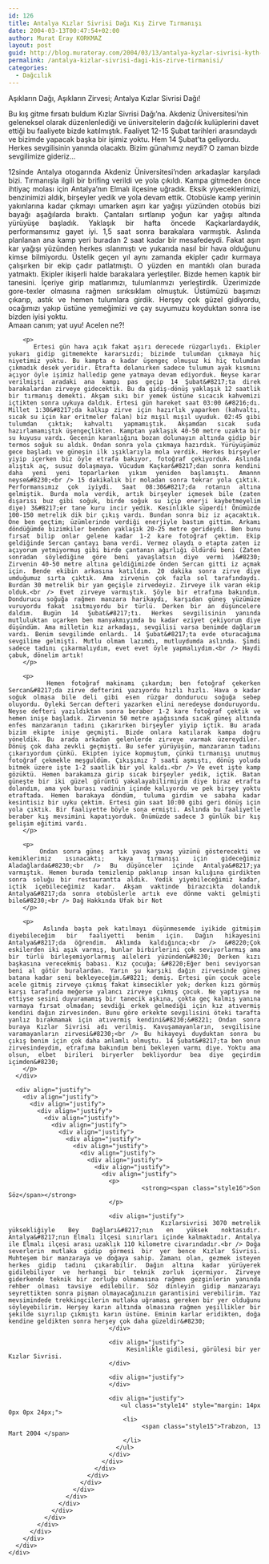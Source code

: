 ```yaml
---
id: 126
title: Antalya Kızlar Sivrisi Dağı Kış Zirve Tırmanışı
date: 2004-03-13T00:47:54+02:00
author: Murat Eray KORKMAZ
layout: post
guid: http://blog.murateray.com/2004/03/13/antalya-kyzlar-sivrisi-kyth-tyrmanythy/
permalink: /antalya-kizlar-sivrisi-dagi-kis-zirve-tirmanisi/
categories:
  - Dağcılık
---
```

Aşıkların Dağı, Aşıkların Zirvesi; Antalya Kızlar Sivrisi Dağı!

Bu kış gitme fırsatı buldum Kızlar Sivrisi Dağı&#8217;na. Akdeniz Üniversitesi&#8217;nin geleneksel olarak düzenlenlediği ve üniversitelerin dağcılık kulüplerini davet ettiği bu faaliyete bizde katılmıştık. Faaliyet 12-15 Şubat tarihleri arasındaydı ve bizimde yapacak başka bir işimiz yoktu. Hem 14 Şubat&#8217;ta geliyordu. Herkes sevgilisinin yanında olacaktı. Bizim günahımız neydi? O zaman bizde sevgilimize gideriz&#8230;

<div align="justify">
  <div align="justify">
    <div align="justify">
      <div align="justify">
        <p>
          12sinde Antalya otogarında Akdeniz Üniversitesi&#8217;nden arkadaşlar karşıladı bizi. Tırmanışla ilgili bir brifing verildi ve yola çıkıldı. Kampa gitmeden önce ihtiyaç molası için Antalya&#8217;nın Elmalı ilçesine uğradık. Eksik yiyeceklerimizi, benzinimizi aldık, birşeyler yedik ve yola devam ettik. Otobüsle kamp yerinin yakınlarına kadar çıkmayı umarken aşırı kar yağışı yüzünden otobüs bizi bayağı aşağılarda bıraktı. Çantaları sırtlanıp yoğun kar yağışı altında yürüyüşe başladık. Yaklaşık bir hafta öncede Kaçkarlardaydık, performansımız gayet iyi. 1,5 saat sonra barakalara varmıştık. Aslında planlanan ana kamp yeri buradan 2 saat kadar bir mesafedeydi. Fakat aşırı kar yağışı yüzünden herkes ıslanmıştı ve yukarıda nasıl bir hava olduğunu kimse bilmiyordu. Üstelik geçen yıl aynı zamanda ekipler çadır kurmaya çalışırken bir ekip çadır patlatmıştı. O yüzden en mantıklı olan burada yatmaktı. Ekipler ikişerli halde barakalara yerleştiler. Bizde hemen kaptık bir tanesini. İçeriye girip matlarımızı, tulumlarımızı yerleştirdik. Üzerimizde gore-texler olmasına rağmen sırıksıklam olmuştuk. Üstümüzü başımızı çıkarıp, astık ve hemen tulumlara girdik. Herşey çok güzel gidiyordu, ocağımızı yakıp üstüne yemeğimizi ve çay suyumuzu koyduktan sonra ise bizden iyisi yoktu.<br /> Amaan canım; yat uyu! Acelen ne?!
        </p>
        
        <p>
          Ertesi gün hava açık fakat aşırı derecede rüzgarlıydı. Ekipler yukarı gidip gitmemekte kararsızdı; bizimde tulumdan çıkmaya hiç niyetimiz yoktu. Bu kampta o kadar üşengeç olmuşuz ki hiç tulumdan çıkmadık desek yeridir. Etrafta dolanırken sadece tulumun ayak kısmını açıyor öyle işimiz halledip gene yatmaya devam ediyorduk. Neyse karar verilmişti aradaki ana kampı pas geçip 14 Şubat&#8217;ta direk barakalardan zirveye gidecektik. Bu da gidiş-dönüş yaklaşık 12 saatlik bir tırmanış demekti. Akşam sıkı bir yemek üstüne sıcacık kahvemizi içtikten sonra uykuya daldık. Ertesi gün hareket saat 03:00 &#8216;dı. Millet 1:30&#8217;da kalkıp zirve için hazırlık yaparken (kahvaltı, sıcak su için kar eritmeler falan) biz mışıl mışıl uyuduk. 02:45 gibi tulumdan çıktık; kahvaltı yapmamıştık. Akşamdan sıcak suda hazırlamamıştık üşengeçlikten. Kamptan yaklaşık 40-50 metre uzakta bir su kuyusu vardı. Gecenin karanlığını bozan dolunayın altında gidip bir termos soğuk su aldık. Ondan sonra yola çıkmaya hazırdık. Yürüyüşümüz gece başladı ve güneşin ilk ışıklarıyla mola verdik. Herkes birşeyler yiyip içerken biz öyle etrafa bakıyor, fotoğraf çekiyorduk. Aslında alıştık aç, susuz dolaşmaya. Vücudum Kaçkar&#8217;dan sonra kendini daha yeni yeni toparlarken yıkım yeniden başlamıştı. Amannn neyse&#8230;<br /> 15 dakikalık bir moladan sonra tekrar yola çıktık. Performansımız çok iyiydi. Saat 08:30&#8217;da rotanın altına gelmiştik. Burda mola verdik, artık birşeyler içmesek bile (zaten dışarısı buz gibi soğuk, birde soğuk su içip enerji kaybetmeyelim diye) 3&#8217;er tane kuru incir yedik. Kesinlikle süperdi! Önümüzde 100-150 metrelik dik bir çıkış vardı. Bundan sonra biz iz açacaktık. Öne ben geçtim; üzümlerinde verdiği enerjiyle bastım gittim. Arkamı döndüğümde bizimkiler benden yaklaşık 20-25 metre gerideydi. Ben bunu fırsat bilip onlar gelene kadar 1-2 kare fotoğraf çektim. Ekip geldiğinde Sercan çantayı bana verdi. Vermez olaydı o etapta zaten iz açıyorum yetmiyormuş gibi birde çantanın ağırlığı öldürdü beni (Zaten sonradan söylediğine göre beni yavaşlatsın diye vermi )&#8230; Zirvenin 40-50 metre altına geldiğimizde önden Sercan gitti iz açmak için. Bende ekibin arkasına katıldım. 20 dakika sonra zirve diye umduğumuz sırta çıktık. Ama zirvenin çok fazla sol tarafındaydı. Burdan 30 metrelik bir yan geçişle zirvedeyiz. Zirveye ilk varan ekip olduk.<br /> Evet zirveye varmıştık. Şöyle bir etrafıma bakındım. Dondurucu soğuğa rağmen manzara harikaydı, karşıdan güneş yüzümüze vuruyordu fakat ısıtmıyordu bir türlü. Derken bir an düşüncelere daldım. Bugün 14 Şubat&#8217;tı. Herkes sevgilisinin yanında mutluluktan uçarken ben manyakmıyımda bu kadar eziyet çekiyorum diye düşündüm. Ama milletin kız arkadaşı, sevgilisi varsa benimde dağlarım vardı. Benim sevgilimde onlardı. 14 Şubat&#8217;ta evde oturacağıma sevgilime gelmişti. Mutlu olmam lazımdı, mutluydumda aslında. Şimdi sadece tadını çıkarmalıydım, evet evet öyle yapmalıydım.<br /> Haydi çabuk, dönelim artık!
        </p>
        
        <p>
          Hemen fotoğraf makinamı çıkardım; ben fotoğraf çekerken Sercan&#8217;da zirve defterini yazıyordu hızlı hızlı. Hava o kadar soğuk olmasa bile deli gibi esen rüzgar dondurucu soğuğa sebep oluyordu. Öyleki Sercan defteri yazarken elini neredeyse donduruyordu. Neyse defteri yazıldıktan sonra beraber 1-2 kare fotoğraf çektik ve hemen inişe başladık. Zirvenin 50 metre aşağısında sıcak güneş altında enfes manzaranın tadını çıkarırken birşeyler yiyip içtik. Bu arada bizim ekipte inişe geçmişti. Bizde onlara katılarak kampa doğru yöneldik. Bu arada arkadan gelenlerde zirveye varmak üzereydiler. Dönüş çok daha zevkli geçmişti. Bu sefer yürüyüşün, manzaranın tadını çıkarıyordum çünkü. Ekipten iyice kopmuştum, çünkü tırmanışı unutmuş fotoğraf çekmekle meşguldüm. Çıkışımız 7 saati aşmıştı, dönüş yoluda bitmek üzere işte 1-2 saatlik bir yol kaldı.<br /> Ve evet işte kamp gözüktü. Hemen barakamıza girip sıcak birşeyler yedik, içtik. Batan güneşte bir iki güzel görüntü yakalayabilirmiyim diye biraz etrafta dolandım, ama yok burası vadinin içinde kalıyordu ve pek birşey yoktu etraftada. Hemen barakaya döndüm, tuluma girdim ve sabaha kadar kesintisiz bir uyku çektim. Ertesi gün saat 10:00 gibi geri dönüş için yola çıktık. Bir faaliyette böyle sona ermişti. Aslında bu faaliyetle beraber kış mevsimini kapatıyorduk. Önümüzde sadece 3 günlük bir kış gelişim eğitimi vardı.
        </p>
        
        <p>
          Ondan sonra güneş artık yavaş yavaş yüzünü gösterecekti ve kemiklerimiz ısınacaktı; kaya tırmanışı için gideceğimiz Aladağlarda&#8230;<br /> Bu düşünceler içinde Antalya&#8217;ya varmıştık. Hemen burada temizlenip paklanıp insan kılığına girdikten sonra soluğu bir restaurantta aldık. Yedik yiyebileceğimiz kadar, içtik içebileceğimiz kadar. Akşam vaktinde birazcıkta dolandık Antalya&#8217;da sonra otobüslerle artık eve dönme vakti gelmişti bile&#8230;<br /> Dağ Hakkında Ufak bir Not
        </p>
        
        <p>
          Aslında başta pek katılmayı düşünmesemde iyikide gitmişim diyebileceğim bir faaliyetti benim için. Dağın hikayesini Antalya&#8217;da öğrendim. Aklımda kaldığınca;<br /> &#8220;Çok eskilerden iki aşık varmış, bunlar birbirlerini çok seviyorlarmış ama bir türlü birleşemiyorlarmış aileleri yüzünden&#8230; Derken kızı başkasına verecekmiş babası. Kız çocuğa; &#8220;Eğer beni seviyorsan beni al götür buralardan. Yarın şu karşıki dağın zirvesinde güneş batana kadar seni bekleyeceğim.&#8221; demiş. Ertesi gün çocuk acele acele gitmiş zirveye çıkmış fakat kimsecikler yok; derken kızı görmüş karşı tarafında meğerse yalancı zirveye çıkmış çocuk. Ne yaptıysa ne ettiyse sesini duyuramamış bir tanecik aşkına, çokta geç kalmış yanına varmaya fırsat olmadan; sevdiği erkek gelmediği için kız atıvermiş kendini dağın zirvesinden. Bunu göre erkekte sevgilisini öteki tarafta yanlız bırakmamak için atıvermiş kendini&#8230;&#8221; Ondan sonra buraya Kızlar Sivrisi adı verilmiş. Kavuşamayanların, sevgilisine varamayanların zirvesi&#8230;<br /> Bu hikayeyi duyduktan sonra bu çıkış benim için çok daha anlamlı olmuştu. 14 Şubat&#8217;ta ben onun zirvesindeydim, etrafıma bakındım beni bekleyen varmı diye. Yoktu ama olsun, elbet birileri biryerler bekliyordur bea diye geçirdim içimden&#8230;
        </p>
      </div>
      
      <div align="justify">
        <div align="justify">
          <div align="justify">
            <div align="justify">
              <div align="justify">
                <div align="justify">
                  <div align="justify">
                    <div align="justify">
                      <div align="justify">
                        <div align="justify">
                          <div align="justify">
                            <div align="justify">
                              <div align="justify">
                                <p>
                                  <strong><span class="style16">Son Söz</span></strong>
                                </p>
                                
                                <div align="justify">
                                  Kızlarsivrisi 3070 metrelik yüksekliğiyle Bey Dağları&#8217;nın en yüksek noktasıdır. Antalya&#8217;nın Elmalı ilçesi sınırları içinde kalmaktadır. Antalya ile Elmalı ilçesi arası uzaklık 110 kilometre civarındadır.<br /> Doğa severlerin mutlaka gidip görmesi bir yer bence Kızlar Sivrisi. Muhteşem bir manzaraya ve doğaya sahip. Zamanı olan, gezmek isteyen herkes gidip tadını çıkarabilir. Dağın altına kadar yürüyerek gidilebiliyor ve herhangi bir teknik zorluk içermiyor. Zirveye giderkende teknik bir zorluğu olmamasına rağmen gezginlerin yanında rehber olması tavsiye edilebilir. Söz dinleyin gidip manzarayı seyrettikten sonra pişman olmayacağınızın garantisini verebilirim. Yaz mevsimindede trekkingcilerin mutlaka uğraması gereken bir yer olduğunu söyleyebilirim. Herşey karın altında olmasına rağmen yeşillikler bir şekilde sıyrılıp çıkmıştı karın üstüne. Eminim karlar eridikten, doğa kendine geldikten sonra herşey çok daha güzeldir&#8230;
                                </div>
                                
                                <div align="justify">
                                  Kesinlikle gidilesi, görülesi bir yer Kızlar Sivrisi.
                                </div>
                                
                                <div align="justify">
                                </div>
                                
                                <div align="justify">
                                  <ul class="style14" style="margin: 14px 0px 0px 24px;">
                                    <li>
                                      <span class="style15">Trabzon, 13 Mart 2004 </span>
                                    </li>
                                  </ul>
                                </div>
                              </div>
                            </div>
                          </div>
                        </div>
                      </div>
                    </div>
                  </div>
                </div>
              </div>
            </div>
          </div>
        </div>
      </div>
    </div>
  </div>
</div>